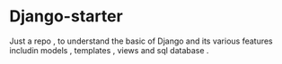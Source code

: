# Django-starter

Just a repo , to understand the basic of Django and its various features includin models , templates , views and sql database .
